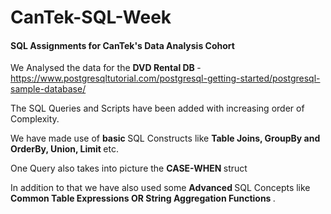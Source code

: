 # CanTek-SQL-Week
<h4> SQL Assignments for CanTek's Data Analysis Cohort </h4>

We Analysed the data for the <b> DVD Rental DB </b> - https://www.postgresqltutorial.com/postgresql-getting-started/postgresql-sample-database/ 

The SQL Queries and Scripts have been added with increasing order of Complexity. 

We have made use of <b> basic </b> SQL Constructs like <b> Table Joins, GroupBy and OrderBy, Union, Limit </b> etc.

One Query also takes into picture the <b> CASE-WHEN </b> struct

In addition to that we have also used some <b> Advanced </b> SQL Concepts like <b> Common Table Expressions OR String Aggregation Functions </b>. 
